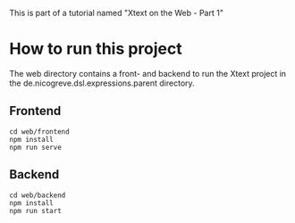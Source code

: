 This is part of a tutorial named "Xtext on the Web - Part 1" 
# How to run this project
The web directory contains a front- and backend to run the Xtext project in the de.nicogreve.dsl.expressions.parent directory.

## Frontend
```
cd web/frontend
npm install
npm run serve
```

## Backend
```
cd web/backend
npm install
npm run start
```

